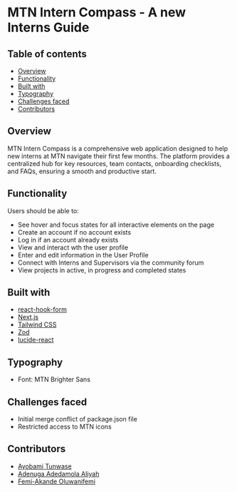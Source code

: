 # MTN Intern Compass -  A new Interns Guide

## Table of contents

  - [Overview](#overview)
  - [Functionality](#functionality)
  - [Built with](#built-with)
  - [Typography](#typography)
  - [Challenges faced](#challenges-faced)
  - [Contributors](#contributors)


## Overview

MTN Intern Compass is a comprehensive web application designed to help new interns at MTN navigate their first few months. The platform provides a centralized hub for key resources, team contacts, onboarding checklists, and FAQs, ensuring a smooth and productive start.


## Functionality

Users should be able to:

- See hover and focus states for all interactive elements on the page
- Create an account if no account exists
- Log in if an account already exists
- View and interact wth the user profile
- Enter and edit information in the User Profile
- Connect with Interns and Supervisors via the community forum
- View projects in active, in progress and completed states


## Built with

- [react-hook-form](https://www.react-hook-form.com/)
- [Next.js](https://nextjs.org/)
- [Tailwind CSS](https://tailwindcss.com/)
- [Zod](https://zod.dev/)
- [lucide-react](https://lucide.dev/)

## Typography

 - Font: MTN Brighter Sans


## Challenges faced
 - Initial merge conflict of package.json file
 - Restricted access to MTN icons

## Contributors
 
 - [Ayobami Tunwase](https://github.com/ayobami11)
 - [Adenuga Adedamola Aliyah](https://github.com/ade1damola)
 - [Femi-Akande Oluwanifemi](https://github.com/Oboroteni/)

